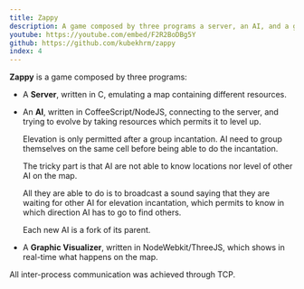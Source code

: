 ```yaml
---
title: Zappy
description: A game composed by three programs a server, an AI, and a graphic visualizer
youtube: https://youtube.com/embed/F2R2BoDBg5Y
github: https://github.com/kubekhrm/zappy
index: 4
---
```


**Zappy** is a game composed by three programs:

- A **Server**, written in C, emulating a map containing different resources.

- An **AI**, written in CoffeeScript/NodeJS, connecting to the server, and trying to evolve by taking resources which permits it to level up.

  Elevation is only permitted after a group incantation. AI need to group themselves on the same cell before being able to do the incantation.

  The tricky part is that AI are not able to know locations nor level of other AI on the map.

  All they are able to do is to broadcast a sound saying that they are waiting for other AI for elevation incantation, which permits to know in which direction AI has to go to find others.

  Each new AI is a fork of its parent.

- A **Graphic Visualizer**, written in NodeWebkit/ThreeJS, which shows in real-time what happens on the map.

All inter-process communication was achieved through TCP.
